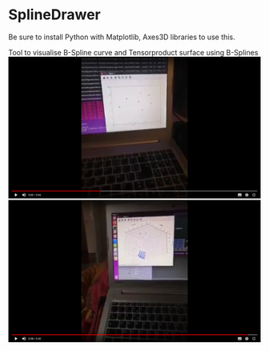 # SplineDrawer

Be sure to install Python with Matplotlib, Axes3D libraries to use this.

Tool to visualise B-Spline curve and Tensorproduct surface using B-Splines
[![Watch the video](DemoBSpline.png "Demo tensor product")](hhttps://drive.google.com/file/d/1Xw8OcauedHg9kGGS-NRACLFWlElhvJ7I/view?usp=sharing)
[![Watch the video](DemoTensorProduct.png "Demo tensor product")](https://drive.google.com/file/d/1IrcKSEfW3YAbPSrGTvFXbMuQzBWS_pIG/view?usp=sharing)
